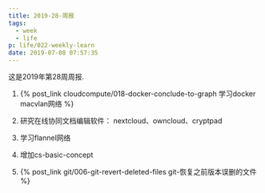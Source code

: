 ```yaml
---
title: 2019-28-周报
tags:
  - week
  - life
p: life/022-weekly-learn
date: 2019-07-08 07:57:35
---
```


这是2019年第28周周报.

1. {% post_link cloudcompute/018-docker-conclude-to-graph 学习docker macvlan网络 %}

2. 研究在线协同文档编辑软件： nextcloud、owncloud、cryptpad

3. 学习flannel网络

4. 增加cs-basic-concept

5. {% post_link git/006-git-revert-deleted-files git-恢复之前版本误删的文件 %}


